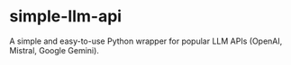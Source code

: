 # simple-llm-api
A simple and easy-to-use Python wrapper for popular LLM APIs (OpenAI, Mistral, Google Gemini).
